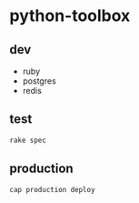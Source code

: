# python-toolbox

## dev

- ruby
- postgres
- redis

## test

```sh
rake spec
```

## production

```sh
cap production deploy
```

